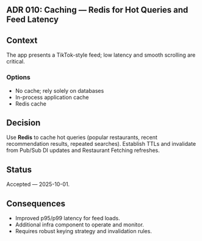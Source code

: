 ## ADR 010: Caching — Redis for Hot Queries and Feed Latency

## Context
The app presents a TikTok-style feed; low latency and smooth scrolling are critical.

### Options
- No cache; rely solely on databases
- In-process application cache
- Redis cache

## Decision
Use **Redis** to cache hot queries (popular restaurants, recent recommendation results, repeated searches). Establish TTLs and invalidate from Pub/Sub DI updates and Restaurant Fetching refreshes.

## Status
Accepted — 2025-10-01.

## Consequences
- Improved p95/p99 latency for feed loads.
- Additional infra component to operate and monitor.
- Requires robust keying strategy and invalidation rules.
